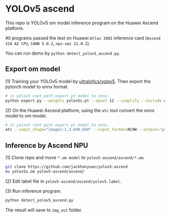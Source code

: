 # YOLOv5 ascend 
This repo is YOLOv5 om model inference program on the Huawei Ascend platform.

All programs passed the test on Huawei `Atlas 300I` inference card (`Ascend 310 AI CPU`, `CANN 5.0.2`, `npu-smi 21.0.2`).

You can run demo by `python detect_yolov5_ascend.py`.

## Export om model 
(1) Training your YOLOv5 model by [ultralytics/yolov5](https://github.com/ultralytics/yolov5). Then export the pytorch model to onnx format.
```bash
# in yolov5 root path export pt model to onnx.
python export.py --weights yolov5s.pt --opset 12 --simplify --include onnx 
```

(2) On the Huawei Ascend platform, using the `atc` tool convert the onnx model to om model.
```bash
# in yolov5 root path export pt model to onnx.
atc --input_shape="images:1,3,640,640" --input_format=NCHW --output="yolov5s" --soc_version=Ascend310 --framework=5 --model="yolov5s.onnx" --output_type=FP32 
```

## Inference by Ascend NPU
(1) Clone repo and move `*.om model` to `yolov5-ascend/ascend/*.om`.
```bash
git clone https://github.com/jackhanyuan/yolov5-ascend
mv yolov5s.om yolov5-ascend/ascend/
```

(2) Edit label file in `yolov5-ascend/ascend/yolov5.label`.


(3) Run inference program.
```bash
python detect_yolov5_ascend.py
```
The result will save to `img_out` folder.
